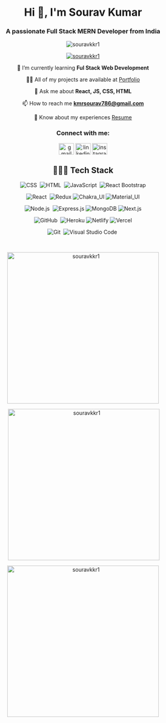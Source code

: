 <h1 align="center">Hi 👋, I'm Sourav Kumar</h1>
<h3 align="center">A passionate Full Stack MERN Developer from India</h3>

<div align="center">
<p> <img src="https://komarev.com/ghpvc/?username=souravkkr1&label=Profile%20views&color=0e75b6&style=flat" alt="souravkkr1" /> </p>
<p> <a href="https://github.com/ryo-ma/github-profile-trophy"><img src="https://github-profile-trophy.vercel.app/?username=souravkkr1" alt="souravkkr1" /></a> </p>

 🌱 I’m currently learning **Ful Stack Web Development**

 👨‍💻 All of my projects are available at [Portfolio](https://souravkkr1.github.io/)

 💬 Ask me about **React, JS, CSS, HTML**

 📫 How to reach me **kmrsourav786@gmail.com**

 📄 Know about my experiences [Resume](https://drive.google.com/file/d/1yd-pu3NznYO7NWn2p_PuCmhTKWSitJ47/view)



<h3>Connect with me:</h3>
<p>
<a href="mailto:kmrsourav786@gmail.com" target="blank"><img align="center" src="https://mailmeteor.com/logos/assets/PNG/Gmail_Logo_512px.png" alt="gmail" height="30" width="40" /></a>
<a href="https://linkedin.com/in/souravkkr1" target="blank"><img align="center" src="https://raw.githubusercontent.com/rahuldkjain/github-profile-readme-generator/master/src/images/icons/Social/linked-in-alt.svg" alt="linkedin" height="30" width="40" /></a>
<a href="https://instagram.com/krsouravkr" target="blank"><img align="center" src="https://raw.githubusercontent.com/rahuldkjain/github-profile-readme-generator/master/src/images/icons/Social/instagram.svg" alt="instagram" height="30" width="40" /></a>
</p>

<h2 align="center">👨🏻‍💻 Tech Stack</h2>

![CSS](https://img.shields.io/badge/-CSS-05122A?style=flat&logo=CSS3&logoColor=1572B6)&nbsp;
![HTML](https://img.shields.io/badge/-HTML-05122A?style=flat&logo=HTML5)&nbsp;
![JavaScript](https://img.shields.io/badge/-JavaScript-05122A?style=flat&logo=javascript)&nbsp;
![React Bootstrap](https://img.shields.io/badge/-Bootstrap-05122A?style=flat&logo=bootstrap&logoColor=563D7C)

![React](https://img.shields.io/badge/-React-05122A?style=flat&logo=react)&nbsp; 
![Redux](https://img.shields.io/badge/-Redux-05122A?style=flat-square&logo=redux&logoColor=764abc)
![Chakra_UI](https://img.shields.io/badge/-Chakra_UI-05122A?style=flat-square&logo=chakraui)
![Material_UI](https://img.shields.io/badge/-Material_UI-05122A?style=flat-square&logo=materialdesign)

![Node.js](https://img.shields.io/badge/-Node.js-05122A?style=flat&logo=node.js)&nbsp; 
![Express.js](https://img.shields.io/badge/-Express-05122A?style=flat-square&logo=expressjs)
![MongoDB](https://img.shields.io/badge/-MongoDB-05122A?style=flat-square&logo=mongodb)
![Next.js](https://img.shields.io/badge/-Next-05122A?style=flat-square&logo=Next.js)

![GitHub](https://img.shields.io/badge/-GitHub-05122A?style=flat&logo=github)&nbsp;
![Heroku](https://img.shields.io/badge/-Heroku-05122A?style=flat-square&logo=heroku)
![Netlify](https://img.shields.io/badge/-Netlify-05122A?style=flat-square&logo=netlify)
![Vercel](https://img.shields.io/badge/-Vercel-05122A?style=flat-square&logo=vercel)

![Git](https://img.shields.io/badge/-Git-05122A?style=flat&logo=git)&nbsp;
![Visual Studio Code](https://img.shields.io/badge/-Visual%20Studio%20Code-05122A?style=flat&logo=visual-studio-code&logoColor=007ACC)&nbsp;

<br/>


<p><img width="400px" src="https://github-readme-stats.vercel.app/api/top-langs?username=souravkkr1&show_icons=true&locale=en&layout=compact" alt="souravkkr1" /></p>

<p>&nbsp;<img width="400px" align="center" src="https://github-readme-stats.vercel.app/api?username=souravkkr1&show_icons=true&locale=en" alt="souravkkr1" /></p>

<p><img width="400px" align="center" src="https://github-readme-streak-stats.herokuapp.com/?user=souravkkr1&" alt="souravkkr1" /></p>

</div>
